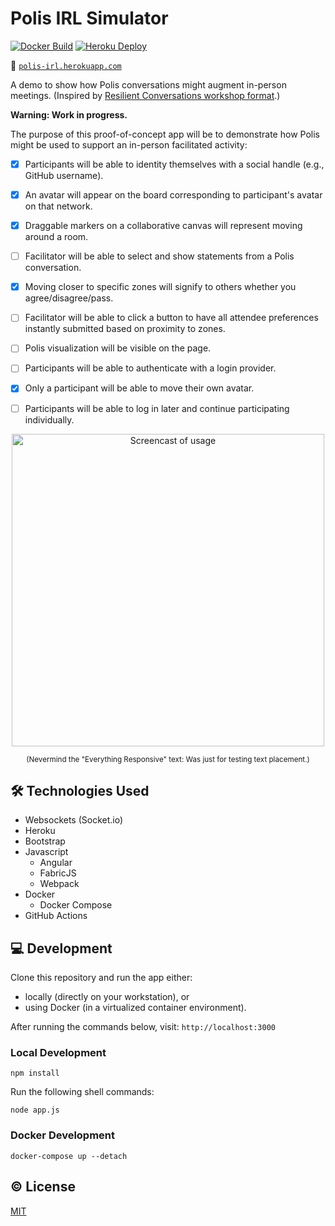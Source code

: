 # Polis IRL Simulator

<!-- Changes to badge text in URLs below, require changes to "name" value in .github/workflows/*.yml -->
[![Docker Build](https://github.com/patcon/hyphacoop-collab-board/workflows/Docker%20build/badge.svg)][docker-build]
[![Heroku Deploy](https://github.com/patcon/hyphacoop-collab-board/workflows/Heroku%20deploy/badge.svg)][heroku-deploy]

   [docker-build]: https://github.com/patcon/hyphacoop-collab-board/actions?query=workflow%3A%22Docker+build%22
   [heroku-deploy]: https://github.com/patcon/hyphacoop-collab-board/actions?query=workflow%3A%22Heroku+deploy%22

:link: [`polis-irl.herokuapp.com`][app]

A demo to show how Polis conversations might augment in-person meetings. (Inspired by [Resilient Conversations workshop format](https://docs.google.com/document/d/1sc4XtrknwEHZvj041Nu4oYIQu_guOlHov_-53evJFkg/edit).)

**Warning: Work in progress.**

The purpose of this proof-of-concept app will be to demonstrate how Polis might
be used to support an in-person facilitated activity:

- [x] Participants will be able to identity themselves with a social handle (e.g., GitHub username).
- [x] An avatar will appear on the board corresponding to participant's avatar on that network.
- [x] Draggable markers on a collaborative canvas will represent moving around a room.
- [ ] Facilitator will be able to select and show statements from a Polis conversation.
- [x] Moving closer to specific zones will signify to others whether you agree/disagree/pass.
- [ ] Facilitator will be able to click a button to have all attendee preferences instantly submitted based on proximity to zones.
- [ ] Polis visualization will be visible on the page.
- [ ] Participants will be able to authenticate with a login provider.
- [x] Only a participant will be able to move their own avatar.
- [ ] Participants will be able to log in later and continue participating individually.

   [app]: https://polis-irl.herokuapp.com/

<p align="center">
  <img src="https://i.imgur.com/1kMhHWi.gif"
    width="500"
    alt="Screencast of usage" />
</p>
<p align="center">
  <sup>
    (Nevermind the "Everything Responsive" text: Was just for testing text placement.)
  </sup>
</p>


## :hammer_and_wrench: Technologies Used

- Websockets (Socket.io)
- Heroku
- Bootstrap
- Javascript
  - Angular
  - FabricJS
  - Webpack
- Docker
  - Docker Compose
- GitHub Actions

## :computer: Development

Clone this repository and run the app either:
- locally (directly on your workstation), or
- using Docker (in a virtualized container environment).

After running the commands below, visit: `http://localhost:3000`

### Local Development


```shell
npm install
```

Run the following shell commands:

```shell
node app.js
```

### Docker Development

```shell
docker-compose up --detach
```

## :copyright: License

[MIT](/LICENSE)
